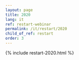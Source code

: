 ```yaml
---
layout: page
title: 2020
lang: it
ref: restart-webinar
permalink: /it/restart/2020
child_of_ref: restart
order: 3
---
```


{% include restart-2020.html %}
